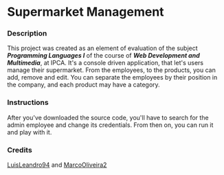 # Supermarket Management 

### Description
This project was created as an element of evaluation of the subject ***Programming Languages I*** of the course of ***Web Development and Multimedia***, at IPCA.
It's a console driven application, that let's users manage their supermarket. From the employees, to the products, you can add, remove and edit. You can separate the employees by their position in the company, and each product may have a category.

### Instructions
After you've downloaded the source code, you'll have to search for the admin employee and change its credentials. From then on, you can run it and play with it.

### Credits
[LuisLeandro94](https://github.com/LuisLeandro94) and [MarcoOliveira2](https://github.com/MarcoOliveira2)
